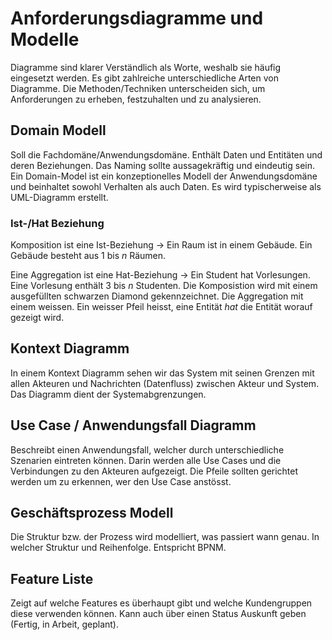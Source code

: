 # Anforderungsdiagramme und Modelle

Diagramme sind klarer Verständlich als Worte, weshalb sie häufig eingesetzt werden. Es gibt
zahlreiche unterschiedliche Arten von Diagramme. Die Methoden/Techniken unterscheiden sich, um
Anforderungen zu erheben, festzuhalten und zu analysieren.

## Domain Modell

Soll die Fachdomäne/Anwendungsdomäne. Enthält Daten und Entitäten und deren Beziehungen. Das Naming
sollte aussagekräftig und eindeutig sein. Ein Domain-Model ist ein konzeptionelles Modell der
Anwendungsdomäne und beinhaltet sowohl Verhalten als auch Daten. Es wird typischerweise als
UML-Diagramm erstellt.

### Ist-/Hat Beziehung

Komposition ist eine Ist-Beziehung -> Ein Raum ist in einem Gebäude. Ein Gebäude besteht aus 1 bis
$n$ Räumen.

Eine Aggregation ist eine Hat-Beziehung -> Ein Student hat Vorlesungen. Eine Vorlesung enthält 3 bis
$n$ Studenten. Die Komposistion wird mit einem ausgefüllten schwarzen Diamond gekennzeichnet. Die
Aggregation mit einem weissen. Ein weisser Pfeil heisst, eine Entität *hat* die Entität worauf
gezeigt wird.

## Kontext Diagramm

In einem Kontext Diagramm sehen wir das System mit seinen Grenzen mit allen Akteuren und
Nachrichten (Datenfluss) zwischen Akteur und System. Das Diagramm dient der Systemabgrenzungen.

## Use Case / Anwendungsfall Diagramm

Beschreibt einen Anwendungsfall, welcher durch unterschiedliche Szenarien eintreten können. Darin
werden alle Use Cases und die Verbindungen zu den Akteuren aufgezeigt. Die Pfeile sollten gerichtet
werden um zu erkennen, wer den Use Case anstösst.

## Geschäftsprozess Modell

Die Struktur bzw. der Prozess wird modelliert, was passiert wann genau. In welcher Struktur und
Reihenfolge. Entspricht BPNM.

## Feature Liste

Zeigt auf welche Features es überhaupt gibt und welche Kundengruppen diese verwenden können. Kann
auch über einen Status Auskunft geben (Fertig, in Arbeit, geplant).
